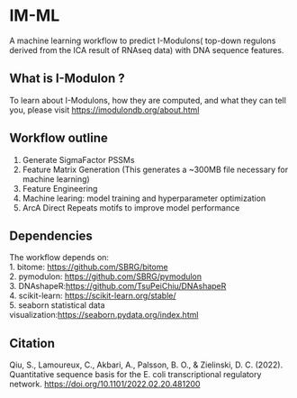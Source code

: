 # IM-ML
A machine learning workflow to predict I-Modulons( top-down regulons derived from the ICA result of RNAseq data) with DNA sequence features.<br>
## What is I-Modulon ?
To learn about I-Modulons, how they are computed, and what they can tell you, please visit https://imodulondb.org/about.html
## Workflow outline
1. Generate SigmaFactor PSSMs<br>
2. Feature Matrix Generation (This generates a ~300MB file necessary for machine learning)<br>
3. Feature Engineering<br>
4. Machine learing: model training and hyperparameter optimization<br>
5. ArcA Direct Repeats motifs to improve model performance<br>
## Dependencies
The workflow depends on:<br>
        1. bitome: https://github.com/SBRG/bitome<br>
        2. pymodulon: https://github.com/SBRG/pymodulon<br>
        3. DNAshapeR:https://github.com/TsuPeiChiu/DNAshapeR<br>
        4. scikit-learn: https://scikit-learn.org/stable/ <br>
        5. seaborn statistical data visualization:https://seaborn.pydata.org/index.html<br>
 ## Citation
Qiu, S., Lamoureux, C., Akbari, A., Palsson, B. O., &amp; Zielinski, D. C. (2022). Quantitative sequence basis for the E. coli transcriptional regulatory network. https://doi.org/10.1101/2022.02.20.481200
